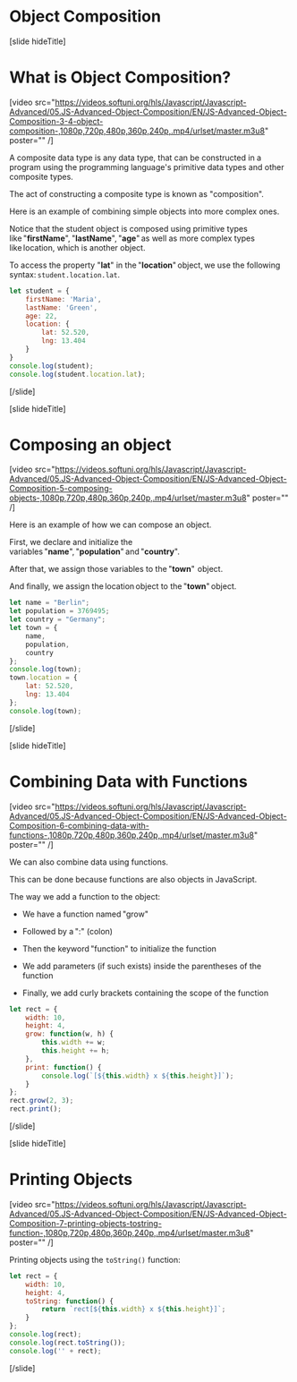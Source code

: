 # Object Composition

[slide hideTitle]

# What is Object Composition?

[video src="https://videos.softuni.org/hls/Javascript/Javascript-Advanced/05.JS-Advanced-Object-Composition/EN/JS-Advanced-Object-Composition-3-4-object-composition-,1080p,720p,480p,360p,240p,.mp4/urlset/master.m3u8" poster="" /]

A composite data type is any data type, that can be constructed in a program using the programming language's primitive data types and other composite types. 

The act of constructing a composite type is known as "composition".

Here is an example of combining simple objects into more complex ones.

Notice that the student object is composed using primitive types like "**firstName**", "**lastName**", "**age**" as well as more complex types like location, which is another object. 

To access the property "**lat**" in the "**location**" object, we use the following syntax: `student.location.lat`. 

```js live
let student = {
    firstName: 'Maria',
    lastName: 'Green',
    age: 22,
    location: {
        lat: 52.520,
        lng: 13.404
    }
}
console.log(student);
console.log(student.location.lat);
```

[/slide]

[slide hideTitle]

# Composing an object

[video src="https://videos.softuni.org/hls/Javascript/Javascript-Advanced/05.JS-Advanced-Object-Composition/EN/JS-Advanced-Object-Composition-5-composing-objects-,1080p,720p,480p,360p,240p,.mp4/urlset/master.m3u8" poster="" /]

Here is an example of how we can compose an object. 

First, we declare and initialize the variables "**name**", "**population**" and "**country**". 

After that, we assign those variables to the "**town**"  object. 

And finally, we assign the location object to the "**town**" object. 

```js live
let name = "Berlin";
let population = 3769495;
let country = "Germany";
let town = {
    name,
    population,
    country
};
console.log(town);
town.location = {
    lat: 52.520,
    lng: 13.404
};
console.log(town);
```

[/slide]

[slide hideTitle]

# Combining Data with Functions

[video src="https://videos.softuni.org/hls/Javascript/Javascript-Advanced/05.JS-Advanced-Object-Composition/EN/JS-Advanced-Object-Composition-6-combining-data-with-functions-,1080p,720p,480p,360p,240p,.mp4/urlset/master.m3u8" poster="" /]

We can also combine data using functions. 

This can be done because functions are also objects in JavaScript. 

The way we add a function to the object:

- We have a function named "grow"

- Followed by a ":" (colon)

- Then the keyword "function" to initialize the function

- We add parameters (if such exists) inside the parentheses of the function

- Finally, we add curly brackets containing the scope of the function

```js live
let rect = {
    width: 10,
    height: 4,
    grow: function(w, h) {
        this.width += w;
        this.height += h;
    },
    print: function() {
        console.log(`[${this.width} x ${this.height}]`);
    }
};
rect.grow(2, 3);
rect.print();
```

[/slide]

[slide hideTitle]

# Printing Objects

[video src="https://videos.softuni.org/hls/Javascript/Javascript-Advanced/05.JS-Advanced-Object-Composition/EN/JS-Advanced-Object-Composition-7-printing-objects-tostring-function-,1080p,720p,480p,360p,240p,.mp4/urlset/master.m3u8" poster="" /]

Printing objects using the `toString()` function:

```js live
let rect = {
    width: 10,
    height: 4,
    toString: function() {
        return `rect[${this.width} x ${this.height}]`;
    }
};
console.log(rect);
console.log(rect.toString());
console.log('' + rect);
```

[/slide]